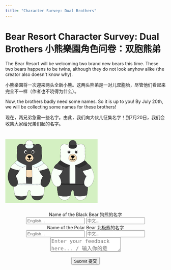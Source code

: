 ```yaml
---
title: "Character Survey: Dual Brothers"
---
```


# <span class="eng">Bear Resort Character Survey: Dual Brothers</span> <span class="chn">小熊樂園角色问卷：双胞熊弟</span> 

<span class="eng">The Bear Resort will be welcoming two brand new bears this time. These two bears happens to be twins, although they do not look anyhow alike (the creator also doesn't know why).</span>

<span class="chn">小熊樂園将一次迎来两头全新小熊。这两头熊弟是一对儿双胞胎，尽管他们看起来完全不一样（作者也不晓得为什么）。</span> 

<span class="eng">Now, the brothers badly need some names. So it is up to you! By July 20th, we will be collecting some names for these brothers!</span>

<span class="chn">现在，两兄弟急需一些名字。由此，我们向大伙儿征集名字！到7月20日，我们会收集大家给兄弟们起的名字。</span> 

# <img src="dual.png" style="height: 200px;">

<form id="survey-form">
  <div style="width: 75%; margin: 0 auto; text-align: center;">
    <p>
        <span class="eng">Name of the Black Bear</span> <span class="chn">狗熊的名字</span>  <br>
        <input type="text" name="b_name" placeholder="English..." required> <input type="text" name="b_name_ch" placeholder="中文..." required>
        <br>
        <span class="eng">Name of the Polar Bear</span> <span class="chn">北极熊的名字</span>  <br>
        <input type="text" name="p_name" placeholder="English..." required> <input type="text" name="p_name_ch" placeholder="中文..." required>
        <br>
        <textarea id="inputBox" name="feedback" placeholder="Enter your feedback here... / 输入你的意见..." style="font-size: 16px; height: 39px;"></textarea>
    </p>
    <button type="submit" id="submitBtn"><span class="eng">Submit</span> <span class="chn">提交</span> </button><br>
    </div>
</form>

  <script>
    const SCRIPT_URL = 'https://script.google.com/macros/s/AKfycbzXD-HmCXj3Hr4-X9M5fd-MrPxjgu8NlcOlustH2p7-fCwEoOSsF0fh-Ggyxaq-6cUJ2g/exec';

    const form = document.getElementById('survey-form');
    const submitBtn = document.getElementById('submitBtn');

    form.addEventListener('submit', function (e) {
        e.preventDefault();
        submitBtn.disabled = true;

        const formData = {
            black_Bear_Name: form.b_name.value,
            black_Bear_Name_ch: form.b_name_ch.value,
            polar_Bear_Name: form.p_name.value,
            polar_Bear_Name_ch: form.p_name_ch.value,
            comments: form.feedback.value
        };

        fetch(SCRIPT_URL, {
        method: "POST",
        mode: "no-cors",
        headers: { "Content-Type": "application/json" },
        body: JSON.stringify(formData)
        })
        .then(res => res.text())
        .then(msg => {
        alert("✅ Success / 成功");
        form.reset();
        submitBtn.disabled = false;
        })
        .catch(err => {
        alert("❌ Failed / 失败");
        alert("🛜 This might be an issue of the internet / 也许是网络失效");
        submitBtn.disabled = false;
        });
    });
</script>
